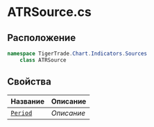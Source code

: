 
# ATRSource.cs
## Расположение
```csharp
namespace TigerTrade.Chart.Indicators.Sources  
    class ATRSource
```

## Свойства
| Название | Описание |
| --- | --- |
| [`Period`](./svoistva/Period.md) | *Описание* |
